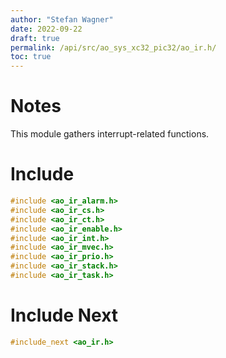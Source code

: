 ```yaml
---
author: "Stefan Wagner"
date: 2022-09-22
draft: true
permalink: /api/src/ao_sys_xc32_pic32/ao_ir.h/
toc: true
---
```


# Notes

This module gathers interrupt-related functions.

# Include

```c
#include <ao_ir_alarm.h>
#include <ao_ir_cs.h>
#include <ao_ir_ct.h>
#include <ao_ir_enable.h>
#include <ao_ir_int.h>
#include <ao_ir_mvec.h>
#include <ao_ir_prio.h>
#include <ao_ir_stack.h>
#include <ao_ir_task.h>
```

# Include Next

```c
#include_next <ao_ir.h>
```
